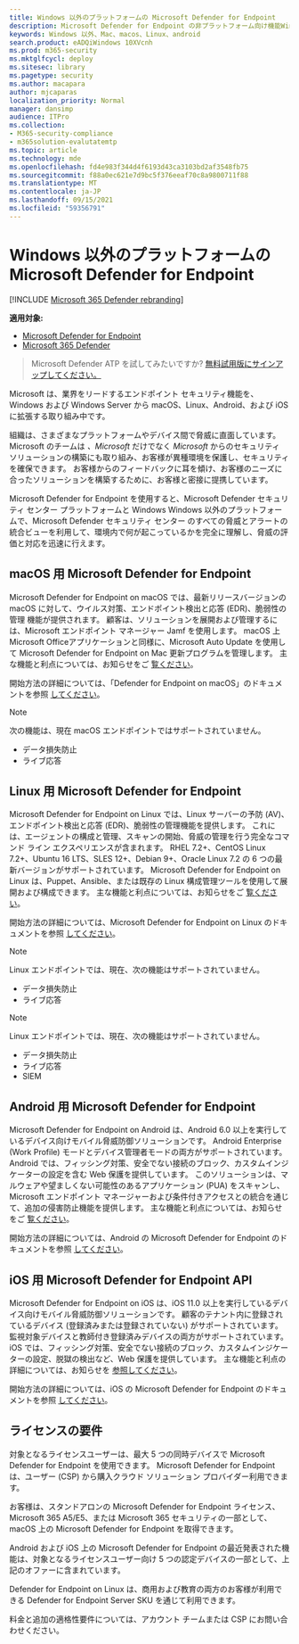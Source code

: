 ```yaml
---
title: Windows 以外のプラットフォームの Microsoft Defender for Endpoint
description: Microsoft Defender for Endpoint の非プラットフォーム向け機能Windowsする
keywords: Windows 以外、Mac、macos、Linux、android
search.product: eADQiWindows 10XVcnh
ms.prod: m365-security
ms.mktglfcycl: deploy
ms.sitesec: library
ms.pagetype: security
ms.author: macapara
author: mjcaparas
localization_priority: Normal
manager: dansimp
audience: ITPro
ms.collection:
- M365-security-compliance
- m365solution-evalutatemtp
ms.topic: article
ms.technology: mde
ms.openlocfilehash: fd4e983f344d4f6193d43ca3103bd2af3548fb75
ms.sourcegitcommit: f88a0ec621e7d9bc5f376eeaf70c8a9800711f88
ms.translationtype: MT
ms.contentlocale: ja-JP
ms.lasthandoff: 09/15/2021
ms.locfileid: "59356791"
---
```

# <a name="microsoft-defender-for-endpoint-for-non-windows-platforms"></a>Windows 以外のプラットフォームの Microsoft Defender for Endpoint

[!INCLUDE [Microsoft 365 Defender rebranding](../../includes/microsoft-defender.md)]

**適用対象:**
- [Microsoft Defender for Endpoint](https://go.microsoft.com/fwlink/p/?linkid=2154037)
- [Microsoft 365 Defender](https://go.microsoft.com/fwlink/?linkid=2118804)

> Microsoft Defender ATP を試してみたいですか? [無料試用版にサインアップしてください。](https://signup.microsoft.com/create-account/signup?products=7f379fee-c4f9-4278-b0a1-e4c8c2fcdf7e&ru=https://aka.ms/MDEp2OpenTrial?ocid=docs-wdatp-exposedapis-abovefoldlink)

Microsoft は、業界をリードするエンドポイント セキュリティ機能を、Windows および Windows Server から macOS、Linux、Android、および iOS に拡張する取り組み中です。

組織は、さまざまなプラットフォームやデバイス間で脅威に直面しています。 Microsoft のチームは *、Microsoft* だけでなく *Microsoft* からのセキュリティ ソリューションの構築にも取り組み、お客様が異種環境を保護し、セキュリティを確保できます。 お客様からのフィードバックに耳を傾け、お客様のニーズに合ったソリューションを構築するために、お客様と密接に提携しています。

Microsoft Defender for Endpoint を使用すると、Microsoft Defender セキュリティ センター プラットフォームと Windows Windows 以外のプラットフォームで、Microsoft Defender セキュリティ センター のすべての脅威とアラートの統合ビューを利用して、環境内で何が起こっているかを完全に理解し、脅威の評価と対応を迅速に行えます。

## <a name="microsoft-defender-for-endpoint-on-macos"></a>macOS 用 Microsoft Defender for Endpoint

Microsoft Defender for Endpoint on macOS では、最新リリースバージョンの macOS に対して、ウイルス対策、エンドポイント検出と応答 (EDR)、脆弱性の管理 機能が提供されます。 顧客は、ソリューションを展開および管理するには、Microsoft エンドポイント マネージャー Jamf を使用します。 macOS 上Microsoft Officeアプリケーションと同様に、Microsoft Auto Update を使用して Microsoft Defender for Endpoint on Mac 更新プログラムを管理します。 主な機能と利点については、お知らせをご [覧ください](https://techcommunity.microsoft.com/t5/microsoft-defender-atp/bg-p/MicrosoftDefenderATPBlog/label-name/macOS)。

開始方法の詳細については、「Defender for Endpoint on macOS」のドキュメントを参照 [してください](microsoft-defender-endpoint-mac.md)。

> [!NOTE]
> 次の機能は、現在 macOS エンドポイントではサポートされていません。
>
> - データ損失防止
> - ライブ応答

## <a name="microsoft-defender-for-endpoint-on-linux"></a>Linux 用 Microsoft Defender for Endpoint

Microsoft Defender for Endpoint on Linux では、Linux サーバーの予防 (AV)、エンドポイント検出と応答 (EDR)、脆弱性の管理機能を提供します。 これには、エージェントの構成と管理、スキャンの開始、脅威の管理を行う完全なコマンド ライン エクスペリエンスが含まれます。 RHEL 7.2+、CentOS Linux 7.2+、Ubuntu 16 LTS、SLES 12+、Debian 9+、Oracle Linux 7.2 の 6 つの最新バージョンがサポートされています。 Microsoft Defender for Endpoint on Linux は、Puppet、Ansible、または既存の Linux 構成管理ツールを使用して展開および構成できます。 主な機能と利点については、お知らせをご [覧ください](https://techcommunity.microsoft.com/t5/microsoft-defender-atp/bg-p/MicrosoftDefenderATPBlog/label-name/Linux)。

開始方法の詳細については、Microsoft Defender for Endpoint on Linux のドキュメントを参照 [してください](microsoft-defender-endpoint-linux.md)。

> [!NOTE]
> Linux エンドポイントでは、現在、次の機能はサポートされていません。
>
> - データ損失防止
> - ライブ応答

> [!NOTE]
> Linux エンドポイントでは、現在、次の機能はサポートされていません。
>
> - データ損失防止
> - ライブ応答
> - SIEM

## <a name="microsoft-defender-for-endpoint-on-android"></a>Android 用 Microsoft Defender for Endpoint

Microsoft Defender for Endpoint on Android は、Android 6.0 以上を実行しているデバイス向けモバイル脅威防御ソリューションです。 Android Enterprise (Work Profile) モードとデバイス管理者モードの両方がサポートされています。 Android では、フィッシング対策、安全でない接続のブロック、カスタムインジケーターの設定を含む Web 保護を提供しています。 このソリューションは、マルウェアや望ましくない可能性のあるアプリケーション (PUA) をスキャンし、Microsoft エンドポイント マネージャーおよび条件付きアクセスとの統合を通じて、追加の侵害防止機能を提供します。 主な機能と利点については、お知らせをご [覧ください](https://techcommunity.microsoft.com/t5/microsoft-defender-atp/bg-p/MicrosoftDefenderATPBlog/label-name/Android)。

開始方法の詳細については、Android の Microsoft Defender for Endpoint のドキュメントを参照 [してください](microsoft-defender-endpoint-android.md)。

## <a name="microsoft-defender-for-endpoint-on-ios"></a>iOS 用 Microsoft Defender for Endpoint API

Microsoft Defender for Endpoint on iOS は、iOS 11.0 以上を実行しているデバイス向けモバイル脅威防御ソリューションです。 顧客のテナント内に登録されているデバイス (登録済みまたは登録されていない) がサポートされています。 監視対象デバイスと教師付き登録済みデバイスの両方がサポートされています。 iOS では、フィッシング対策、安全でない接続のブロック、カスタムインジケーターの設定、脱獄の検出など、Web 保護を提供しています。 主な機能と利点の詳細については、お知らせを [参照してください](https://techcommunity.microsoft.com/t5/microsoft-defender-for-endpoint/bg-p/MicrosoftDefenderATPBlog/label-name/iOS)。

開始方法の詳細については、iOS の Microsoft Defender for Endpoint のドキュメントを参照 [してください](microsoft-defender-endpoint-ios.md)。

## <a name="licensing-requirements"></a>ライセンスの要件

対象となるライセンスユーザーは、最大 5 つの同時デバイスで Microsoft Defender for Endpoint を使用できます。 Microsoft Defender for Endpoint は、ユーザー (CSP) から購入クラウド ソリューション プロバイダー利用できます。

お客様は、スタンドアロンの Microsoft Defender for Endpoint ライセンス、Microsoft 365 A5/E5、または Microsoft 365 セキュリティの一部として、macOS 上の Microsoft Defender for Endpoint を取得できます。

Android および iOS 上の Microsoft Defender for Endpoint の最近発表された機能は、対象となるライセンスユーザー向け 5 つの認定デバイスの一部として、上記のオファーに含まれています。

Defender for Endpoint on Linux は、商用および教育の両方のお客様が利用できる Defender for Endpoint Server SKU を通じて利用できます。

料金と追加の適格性要件については、アカウント チームまたは CSP にお問い合わせください。
